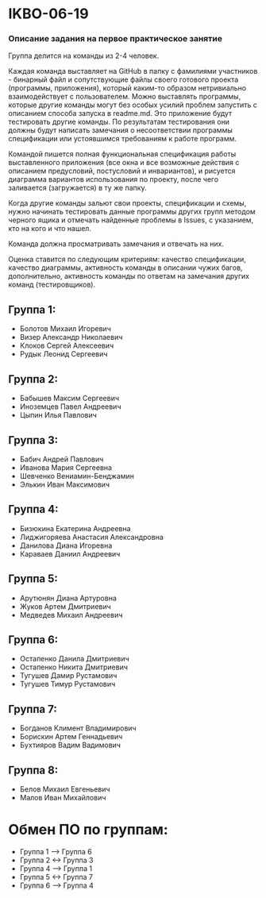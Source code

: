 # IKBO-06-19
### Описание задания на первое практическое занятие
Группа делится на команды из 2-4 человек.

Каждая команда выставляет на GitHub в папку с фамилиями участников - бинарный файл и сопутствующие файлы своего готового проекта (программы, приложения), который каким-то образом нетривиально взаимодействует с пользователем. Можно выставлять программы, которые другие команды могут без особых усилий проблем запустить с описанием способа запуска в readme.md. Это приложение будут тестировать другие команды. По результатам тестирования они должны будут написать замечания о несоответствии программы спецификации или устоявшимся требованиям к работе программ.

Командой пишется полная функциональная спецификация работы выставленного приложения (все окна и все возможные действия с описанием предусловий, постусловий и инвариантов), и рисуется диаграмма вариантов использования по проекту, после чего заливается (загружается) в ту же папку.

Когда другие команды зальют свои проекты, спецификации и схемы, нужно начинать тестировать данные программы других групп методом черного ящика и отмечать найденные проблемы в Issues, с указанием, кто на кого и что нашел.

Команда должна просматривать замечания и отвечать на них.

Оценка ставится по следующим критериям: качество спецификации, качество диаграммы, активность команды в описании чужих багов, дополнительно, активность команды по ответам на замечания других команд (тестировщиков).

## Группа 1:
  - Болотов Михаил Игоревич
  - Визер Александр Николаевич
  - Клоков Сергей Алексеевич
  - Рудык Леонид Сергеевич

## Группа 2:
  - Бабышев Максим Сергеевич
  - Иноземцев Павел Андреевич
  - Цыпин Илья Павлович

## Группа 3:
  - Бабич Андрей Павлович
  - Иванова Мария Сергеевна
  - Шевченко Вениамин-Бенджамин
  - Элькин Иван Максимович

## Группа 4:
  - Бизюкина Екатерина Андреевна
  - Лиджигоряева Анастасия Александровна
  - Данилова Диана Игоревна
  - Караваев Даниил Андреевич

## Группа 5:
  - Арутюнян Диана Артуровна
  - Жуков Артем Дмитриевич
  - Медведев Михаил Андреевич

## Группа 6:
  - Остапенко Данила Дмитриевич
  - Остапенко Никита Дмитриевич
  - Тугушев Дамир Рустамович
  - Тугушев Тимур Рустамович

## Группа 7:
  - Богданов Климент Владимирович
  - Борискин Артем Геннадьевич
  - Бухтияров Вадим Вадимович

## Группа 8:
  - Белов Михаил Евгеньевич 
  - Малов Иван Михайлович

# Обмен ПО по группам:
- Группа 1 --> Группа 6 
- Группа 2 <-> Группа 3
- Группа 4 --> Группа 1
- Группа 5 <-> Группа 7
- Группа 6 --> Группа 4
